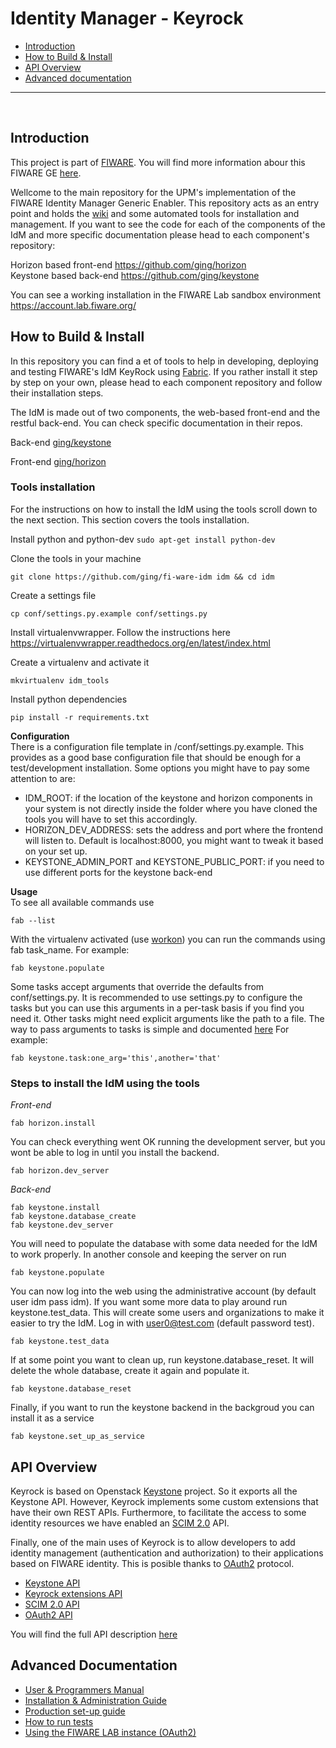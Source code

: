 # Identity Manager - Keyrock

+ [Introduction](#def-introduction)
+ [How to Build & Install](#def-build)
+ [API Overview](#def-api)
+ [Advanced documentation](#def-advanced)

---

<br>

<a name="def-introduction"></a>
## Introduction

This project is part of [FIWARE](http://fiware.org). You will find more information abour this FIWARE GE [here](http://catalogue.fiware.org/enablers/identity-management-keyrock).

Wellcome to the main repository for the UPM's implementation of the FIWARE Identity Manager Generic Enabler. This repository acts as an entry point and holds the [wiki](https://github.com/ging/fi-ware-idm/wiki) and some automated tools for installation and management. If you want to see the code for each of the components of the IdM and more specific documentation please head to each component's repository:  

Horizon based front-end https://github.com/ging/horizon  
Keystone based back-end https://github.com/ging/keystone  

You can see a working installation in the FIWARE Lab sandbox environment https://account.lab.fiware.org/ 


<a name="def-build"></a>
## How to Build & Install

In this repository you can find a et of tools to help in developing, deploying and testing FIWARE's IdM KeyRock using [Fabric](http://www.fabfile.org/). If you rather install it step by step on your own, please head to each component repository and follow their installation steps.

The IdM is made out of two components, the web-based front-end and the restful back-end. You can check specific documentation in their repos.

Back-end [ging/keystone](https://github.com/ging/keystone)  

Front-end [ging/horizon](https://github.com/ging/horizon)  

### Tools installation
For the instructions on how to install the IdM using the tools scroll down to the next section. This section covers the tools installation.

Install python and python-dev
`sudo apt-get install python-dev `

Clone the tools in your machine  
```
git clone https://github.com/ging/fi-ware-idm idm && cd idm
```

Create a settings file
```
cp conf/settings.py.example conf/settings.py
```

Install virtualenvwrapper. Follow the instructions here https://virtualenvwrapper.readthedocs.org/en/latest/index.html

Create a virtualenv and activate it
```
mkvirtualenv idm_tools
```
Install python dependencies
```
pip install -r requirements.txt
```

**Configuration**  
There is a configuration file template in /conf/settings.py.example. This provides as a good base configuration file that should be enough for a test/development installation. Some options you might have to pay some attention to are:
* IDM_ROOT: if the location of the keystone and horizon components in your system is not directly inside the folder where you have cloned the tools you will have to set this accordingly.
* HORIZON_DEV_ADDRESS: sets the address and port where the frontend will listen to. Default is localhost:8000, you might want to tweak it based on your set up.
* KEYSTONE_ADMIN_PORT and KEYSTONE_PUBLIC_PORT: if you need to use different ports for the keystone back-end

**Usage**  
To see all available commands use 
```
fab --list
```

With the virtualenv activated (use [workon](https://virtualenvwrapper.readthedocs.org/en/latest/command_ref.html?highlight=workon)) you can run the commands using fab task_name.
For example: 
```
fab keystone.populate
```

Some tasks accept arguments that override the defaults from conf/settings.py. It is recommended to use settings.py to configure the tasks but you can use this arguments in a per-task basis if you find you need it. Other tasks might need explicit arguments like the path to a file. The way to pass arguments to tasks is simple and documented [here](http://docs.fabfile.org/en/1.10/tutorial.html#task-arguments)
For example: 
```
fab keystone.task:one_arg='this',another='that'
```

### Steps to install the IdM using the tools
*Front-end*  
```
fab horizon.install
```
You can check everything went OK running the development server, but you wont be able to log in until you install the backend.
```
fab horizon.dev_server
```
*Back-end*  
```
fab keystone.install
fab keystone.database_create
fab keystone.dev_server
```
You will need to populate the database with some data needed for the IdM to work properly. In another console and keeping the server on run
```
fab keystone.populate
```
You can now log into the web using the administrative account (by default user idm pass idm). If you want some more data to play around run keystone.test_data. This will create some users and organizations to make it easier to try the IdM. Log in with user0@test.com (default password test).
```
fab keystone.test_data
```
If at some point you want to clean up, run keystone.database_reset. It will delete the whole database, create it again and populate it.
```
fab keystone.database_reset
```
Finally, if you want to run the keystone backend in the backgroud you can install it as a service

```
fab keystone.set_up_as_service
```

<a name="def-api"></a>
## API Overview

Keyrock is based on Openstack [Keystone](http://docs.openstack.org/developer/keystone/) project. So it exports all the Keystone API. However, Keyrock implements some custom extensions that have their own REST APIs. Furthermore, to facilitate the access to some identity resources we have enabled an [SCIM 2.0](http://www.simplecloud.info/) API. 

Finally, one of the main uses of Keyrock is to allow developers to add identity management (authentication and authorization) to their applications based on FIWARE identity. This is posible thanks to [OAuth2](http://oauth.net/2/) protocol.

 - [Keystone API](http://developer.openstack.org/api-ref-identity-v3.html)
 - [Keyrock extensions API](http://docs.keyrock.apiary.io/#reference/keystone-extensions)
 - [SCIM 2.0 API](http://docs.keyrock.apiary.io/#reference/scim-2.0)
 - [OAuth2 API](https://github.com/ging/fi-ware-idm/blob/master/doc/oauth2.md)

You will find the full API description [here](http://docs.keyrock.apiary.io/)

<a name="def-advanced"></a>
## Advanced Documentation

- [User & Programmers Manual](https://github.com/ging/fi-ware-idm/tree/master/doc/user_guide.md)
- [Installation & Administration Guide](https://github.com/ging/fi-ware-idm/tree/master/doc/admin_guide.md)
- [Production set-up guide](https://github.com/ging/fi-ware-idm/blob/master/doc/setup.md)
- [How to run tests](https://github.com/ging/fi-ware-idm/blob/master/doc/admin_guide.md#end-to-end-testing)
- [Using the FIWARE LAB instance (OAuth2)](https://github.com/ging/fi-ware-idm/blob/master/doc/oauth2.md)